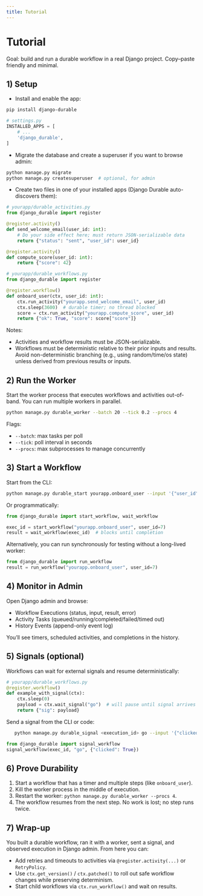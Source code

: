 ```yaml
---
title: Tutorial
---
```


# Tutorial

Goal: build and run a durable workflow in a real Django project. Copy–paste friendly and minimal.

## 1) Setup

- Install and enable the app:

```bash
pip install django-durable
```

```python
# settings.py
INSTALLED_APPS = [
    # ...
    'django_durable',
]
```

- Migrate the database and create a superuser if you want to browse admin:

```bash
python manage.py migrate
python manage.py createsuperuser  # optional, for admin
```

- Create two files in one of your installed apps (Django Durable auto-discovers them):

```python
# yourapp/durable_activities.py
from django_durable import register

@register.activity()
def send_welcome_email(user_id: int):
    # Do your side effect here; must return JSON-serializable data
    return {"status": "sent", "user_id": user_id}

@register.activity()
def compute_score(user_id: int):
    return {"score": 42}
```

```python
# yourapp/durable_workflows.py
from django_durable import register

@register.workflow()
def onboard_user(ctx, user_id: int):
    ctx.run_activity("yourapp.send_welcome_email", user_id)
    ctx.sleep(3600)  # durable timer; no thread blocked
    score = ctx.run_activity("yourapp.compute_score", user_id)
    return {"ok": True, "score": score["score"]}
```

Notes:
- Activities and workflow results must be JSON-serializable.
- Workflows must be deterministic relative to their prior inputs and results. Avoid non-deterministic branching (e.g., using random/time/os state) unless derived from previous results or inputs.

## 2) Run the Worker

Start the worker process that executes workflows and activities out-of-band. You can run multiple workers in parallel.

```bash
python manage.py durable_worker --batch 20 --tick 0.2 --procs 4
```

Flags:
- `--batch`: max tasks per poll
- `--tick`: poll interval in seconds
- `--procs`: max subprocesses to manage concurrently

## 3) Start a Workflow

Start from the CLI:

```bash
python manage.py durable_start yourapp.onboard_user --input '{"user_id": 7}'
```

Or programmatically:

```python
from django_durable import start_workflow, wait_workflow

exec_id = start_workflow("yourapp.onboard_user", user_id=7)
result = wait_workflow(exec_id)  # blocks until completion
```

Alternatively, you can run synchronously for testing without a long-lived worker:

```python
from django_durable import run_workflow
result = run_workflow("yourapp.onboard_user", user_id=7)
```

## 4) Monitor in Admin

Open Django admin and browse:
- Workflow Executions (status, input, result, error)
- Activity Tasks (queued/running/completed/failed/timed out)
- History Events (append-only event log)

You’ll see timers, scheduled activities, and completions in the history.

## 5) Signals (optional)

Workflows can wait for external signals and resume deterministically:

```python
# yourapp/durable_workflows.py
@register.workflow()
def example_with_signal(ctx):
    ctx.sleep(0)
    payload = ctx.wait_signal("go")  # will pause until signal arrives
    return {"sig": payload}
```

Send a signal from the CLI or code:

```bash
   python manage.py durable_signal <execution_id> go --input '{"clicked": true}'
```

```python
from django_durable import signal_workflow
signal_workflow(exec_id, "go", {"clicked": True})
```

## 6) Prove Durability

1. Start a workflow that has a timer and multiple steps (like `onboard_user`).
2. Kill the worker process in the middle of execution.
3. Restart the worker: `python manage.py durable_worker --procs 4`.
4. The workflow resumes from the next step. No work is lost; no step runs twice.

## 7) Wrap-up

You built a durable workflow, ran it with a worker, sent a signal, and observed execution in Django admin. From here you can:
- Add retries and timeouts to activities via `@register.activity(...)` or `RetryPolicy`.
- Use `ctx.get_version()` / `ctx.patched()` to roll out safe workflow changes while preserving determinism.
- Start child workflows via `ctx.run_workflow()` and wait on results.

